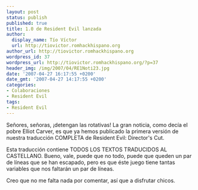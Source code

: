 ```yaml
---
layout: post
status: publish
published: true
title: 1.0 de Resident Evil lanzada
author:
  display_name: Tío Víctor
  url: http://tiovictor.romhackhispano.org
author_url: http://tiovictor.romhackhispano.org
wordpress_id: 37
wordpress_url: http://tiovictor.romhackhispano.org/?p=37
header_img: /img/2007/04/RE1Noti23.jpg
date: '2007-04-27 16:17:55 +0200'
date_gmt: '2007-04-27 14:17:55 +0200'
categories:
- Colaboraciones
- Resident Evil
tags:
- Resident Evil
---
```


Señores, señoras, ¡detengan las rotativas! La gran noticia, como decía el pobre
Elliot Carver, es que ya hemos publicado la primera versión de nuestra traducción
COMPLETA de Resident Evil: Director's Cut.

Esta traducción contiene TODOS LOS TEXTOS TRADUCIDOS AL CASTELLANO. Bueno, vale,
puede que no todo, puede que queden un par de líneas que se han escapado, pero es que
éste juego tiene tantas variables que nos faltarán un par de líneas.

Creo que no me falta nada por comentar, así que a disfrutar chicos.